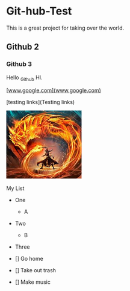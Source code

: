 # Git-hub-Test
This is a great project for taking over the world.
## Github 2
### Github 3
Hello <sub>Github</sub> HI.

[www.google.com](www.google.com)

[testing links](Testing links)

![Dragon](PIcs/OIP.jpg)

My List

- One
  - A
- Two
  - B
- Three


- [] Go home
- [] Take out trash
- [] Make music

